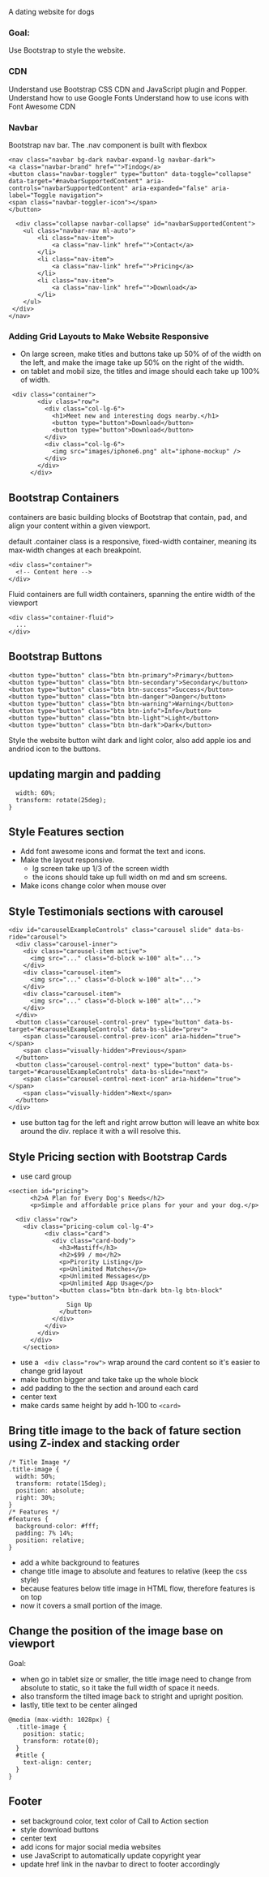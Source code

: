 A dating website for dogs

### Goal:

Use Bootstrap to style the website.

### CDN

Understand use Bootstrap CSS CDN and JavaScript plugin and Popper.
Understand how to use Google Fonts
Understand how to use icons with Font Awesome CDN

### Navbar

Bootstrap nav bar. The .nav component is built with flexbox

```
<nav class="navbar bg-dark navbar-expand-lg navbar-dark">
<a class="navbar-brand" href="">Tindog</a>
<button class="navbar-toggler" type="button" data-toggle="collapse" data-target="#navbarSupportedContent" aria-controls="navbarSupportedContent" aria-expanded="false" aria-label="Toggle navigation">
<span class="navbar-toggler-icon"></span>
</button>

  <div class="collapse navbar-collapse" id="navbarSupportedContent">
    <ul class="navbar-nav ml-auto">
        <li class="nav-item">
            <a class="nav-link" href="">Contact</a>
        </li>
        <li class="nav-item">
            <a class="nav-link" href="">Pricing</a>
        </li>
        <li class="nav-item">
            <a class="nav-link" href="">Download</a>
        </li>
    </ul>
 </div>
</nav>
```

### Adding Grid Layouts to Make Website Responsive

- On large screen, make titles and buttons take up 50% of of the width on the left, and
  make the image take up 50% on the right of the width.
- on tablet and mobil size, the titles and image should each take up 100% of width.

```
 <div class="container">
        <div class="row">
          <div class="col-lg-6">
            <h1>Meet new and interesting dogs nearby.</h1>
            <button type="button">Download</button>
            <button type="button">Download</button>
          </div>
          <div class="col-lg-6">
            <img src="images/iphone6.png" alt="iphone-mockup" />
          </div>
        </div>
      </div>
```

## Bootstrap Containers

containers are basic building blocks of Bootstrap that contain, pad, and align your content within a given viewport.

default .container class is a responsive, fixed-width container, meaning its max-width changes at each breakpoint.

```
<div class="container">
  <!-- Content here -->
</div>
```

Fluid containers are full width containers, spanning the entire width of the viewport

```
<div class="container-fluid">
  ...
</div>
```

## Bootstrap Buttons

```
<button type="button" class="btn btn-primary">Primary</button>
<button type="button" class="btn btn-secondary">Secondary</button>
<button type="button" class="btn btn-success">Success</button>
<button type="button" class="btn btn-danger">Danger</button>
<button type="button" class="btn btn-warning">Warning</button>
<button type="button" class="btn btn-info">Info</button>
<button type="button" class="btn btn-light">Light</button>
<button type="button" class="btn btn-dark">Dark</button>
```

Style the website button wiht dark and light color, also add apple ios and andriod icon to the buttons.

## updating margin and padding

```.title-image {
  width: 60%;
  transform: rotate(25deg);
}
```

## Style Features section

- Add font awesome icons and format the text and icons.
- Make the layout responsive.
  - lg screen take up 1/3 of the screen width
  - the icons should take up full width on md and sm screens.
- Make icons change color when mouse over

## Style Testimonials sections with carousel

```
<div id="carouselExampleControls" class="carousel slide" data-bs-ride="carousel">
  <div class="carousel-inner">
    <div class="carousel-item active">
      <img src="..." class="d-block w-100" alt="...">
    </div>
    <div class="carousel-item">
      <img src="..." class="d-block w-100" alt="...">
    </div>
    <div class="carousel-item">
      <img src="..." class="d-block w-100" alt="...">
    </div>
  </div>
  <button class="carousel-control-prev" type="button" data-bs-target="#carouselExampleControls" data-bs-slide="prev">
    <span class="carousel-control-prev-icon" aria-hidden="true"></span>
    <span class="visually-hidden">Previous</span>
  </button>
  <button class="carousel-control-next" type="button" data-bs-target="#carouselExampleControls" data-bs-slide="next">
    <span class="carousel-control-next-icon" aria-hidden="true"></span>
    <span class="visually-hidden">Next</span>
  </button>
</div>
```

- use button tag for the left and right arrow button will leave an white box around the div.
  replace it with a will resolve this.

## Style Pricing section with Bootstrap Cards

- use card group

```
<section id="pricing">
      <h2>A Plan for Every Dog's Needs</h2>
      <p>Simple and affordable price plans for your and your dog.</p>

  <div class="row">
    <div class="pricing-colum col-lg-4">
          <div class="card">
            <div class="card-body">
              <h3>Mastiff</h3>
              <h2>$99 / mo</h2>
              <p>Pirority Listing</p>
              <p>Unlimited Matches</p>
              <p>Unlimited Messages</p>
              <p>Unlimited App Usage</p>
              <button class="btn btn-dark btn-lg btn-block" type="button">
                Sign Up
              </button>
            </div>
          </div>
        </div>
      </div>
    </section>
```

- use a ` <div class="row">` wrap around the card content so it's easier to change grid layout
- make button bigger and take take up the whole block
- add padding to the the section and around each card
- center text
- make cards same height by add h-100 to `<card>`

## Bring title image to the back of fature section using Z-index and stacking order

```
/* Title Image */
.title-image {
  width: 50%;
  transform: rotate(15deg);
  position: absolute;
  right: 30%;
}
/* Features */
#features {
  background-color: #fff;
  padding: 7% 14%;
  position: relative;
}
```

- add a white background to features
- change title image to absolute and features to relative (keep the css style)
- because features below title image in HTML flow, therefore features is on top
- now it covers a small portion of the image.

## Change the position of the image base on viewport

Goal:

- when go in tablet size or smaller, the title image need to change from absolute to static, so it take the full width of space it needs.
- also transform the tilted image back to stright and upright position.
- lastly, title text to be center alinged

```
@media (max-width: 1028px) {
  .title-image {
    position: static;
    transform: rotate(0);
  }
  #title {
    text-align: center;
  }
}
```

## Footer

- set background color, text color of Call to Action section
- style download buttons
- center text
- add icons for major social media websites
- use JavaScript to automatically update copyright year
- update href link in the navbar to direct to footer accordingly
